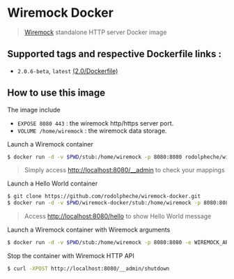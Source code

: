# Wiremock Docker

> [Wiremock](http://wiremock.org) standalone HTTP server Docker image

## Supported tags and respective Dockerfile links :

- `2.0.6-beta`, `latest` [(2.0/Dockerfile)](https://github.com/rodolpheche/wiremock-docker/blob/2.0.6-beta/Dockerfile)

## How to use this image

The image include 

- `EXPOSE 8080 443` : the wiremock http/https server port.
- `VOLUME /home/wiremock` : the wiremock data storage.

Launch a Wiremock container

```sh
$ docker run -d -v $PWD/stub:/home/wiremock -p 8080:8080 rodolpheche/wiremock
```

> Simply access [http://localhost:8080/__admin](http://localhost:8080/__admin) to check your mappings

Launch a Hello World container

```sh
$ git clone https://github.com/rodolpheche/wiremock-docker.git
$ docker run -d -v $PWD/wiremock-docker/stub:/home/wiremock -p 8080:8080 rodolpheche/wiremock
```

> Access [http://localhost:8080/hello](http://localhost:8080/hello) to show Hello World message

Launch a Wiremock container with Wiremock arguments

```sh
$ docker run -d -v $PWD/stub:/home/wiremock -p 8080:8080 -e WIREMOCK_ARGS="--verbose" rodolpheche/wiremock
```

Stop the container with Wiremock HTTP API

```sh
$ curl -XPOST http://localhost:8080/__admin/shutdown
```
